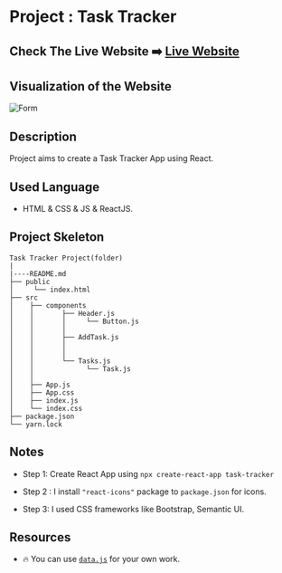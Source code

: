 # Project : Task Tracker

## Check The Live Website ➡️ [Live Website](https://cooper-tasktracker.netlify.app/)

## Visualization of the Website

![Form](./task-tracker.gif)

## Description

Project aims to create a Task Tracker App using React.

## Used Language

- HTML & CSS & JS & ReactJS.

## Project Skeleton

```
Task Tracker Project(folder)
|
|----README.md
├── public
│     └── index.html
├── src
│    ├── components
│    │       ├── Header.js
│    │       │     └── Button.js
│    │       │   
│    │       ├── AddTask.js
│    │       │   
│    │       │   
│    │       └── Tasks.js
│    │             └── Task.js
│    │            
│    ├── App.js
│    ├── App.css
│    ├── index.js
│    └── index.css
├── package.json
└── yarn.lock
```

## Notes

- Step 1: Create React App using `npx create-react-app task-tracker`

- Step 2 : I install `"react-icons"` package to `package.json` for icons.

- Step 3: I used CSS frameworks like Bootstrap, Semantic UI.

## Resources

- 🔥 You can use [`data.js`](./src/helper/data.js) for your own work.

